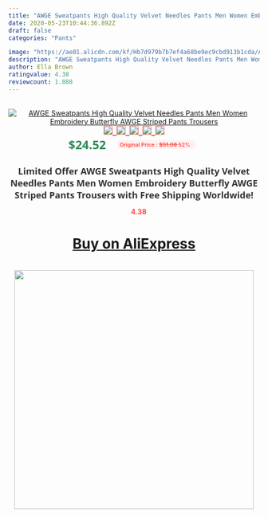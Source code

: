 ```yaml
---
title: "AWGE Sweatpants High Quality Velvet Needles Pants Men Women Embroidery Butterfly AWGE Striped Pants Trousers"
date: 2020-05-23T10:44:36.892Z
draft: false
categories: "Pants"

image: "https://ae01.alicdn.com/kf/Hb7d979b7b7ef4a68be9ec9cbd913b1cda/AWGE-Sweatpants-High-Quality-Velvet-Needles-Pants-Men-Women-Embroidery-Butterfly-AWGE-Striped-Pants-Trousers.jpg"
description: "AWGE Sweatpants High Quality Velvet Needles Pants Men Women Embroidery Butterfly AWGE Striped Pants Trousers"
author: Ella Brown
ratingvalue: 4.38
reviewcount: 1.888
---
```

<br>
<div style="text-align: center;">
<a href="https://s.click.aliexpress.com/e/_A623hL" target="_blank" rel="nofollow noopener noreferrer"><img alt="AWGE Sweatpants High Quality Velvet Needles Pants Men Women Embroidery Butterfly AWGE Striped Pants Trousers" class="magnifier-image" src="https://ae01.alicdn.com/kf/Hb7d979b7b7ef4a68be9ec9cbd913b1cda/AWGE-Sweatpants-High-Quality-Velvet-Needles-Pants-Men-Women-Embroidery-Butterfly-AWGE-Striped-Pants-Trousers.jpg_640x640.jpg">
<br>
<img style="border:1px solid salmon" src="https://ae01.alicdn.com/kf/Hb7d979b7b7ef4a68be9ec9cbd913b1cda/AWGE-Sweatpants-High-Quality-Velvet-Needles-Pants-Men-Women-Embroidery-Butterfly-AWGE-Striped-Pants-Trousers.jpg_120x120.jpg">&nbsp;&nbsp;<img style="border:1px solid salmon" src="https://ae01.alicdn.com/kf/H6adebdeafbcb495ebf3b2f6758b5c82dV/AWGE-Sweatpants-High-Quality-Velvet-Needles-Pants-Men-Women-Embroidery-Butterfly-AWGE-Striped-Pants-Trousers.jpg_120x120.jpg">&nbsp;&nbsp;<img style="border:1px solid salmon" src="https://ae01.alicdn.com/kf/H2af72b3277724e8f9875cfe279fc3e89T/AWGE-Sweatpants-High-Quality-Velvet-Needles-Pants-Men-Women-Embroidery-Butterfly-AWGE-Striped-Pants-Trousers.jpg_120x120.jpg">&nbsp;&nbsp;<img style="border:1px solid salmon" src="https://ae01.alicdn.com/kf/H1aa69d4fd37945939e957a69cf0f8286j/AWGE-Sweatpants-High-Quality-Velvet-Needles-Pants-Men-Women-Embroidery-Butterfly-AWGE-Striped-Pants-Trousers.jpg_120x120.jpg">&nbsp;&nbsp;<img style="border:1px solid salmon" src="https://ae01.alicdn.com/kf/H5a51ee170fec4d6399e2d0c5caf31387R/AWGE-Sweatpants-High-Quality-Velvet-Needles-Pants-Men-Women-Embroidery-Butterfly-AWGE-Striped-Pants-Trousers.jpg_120x120.jpg"></a></div><br0>
<div style="text-align: center;"><span style="background-color: white; border: 0px; box-sizing: border-box; color: seagreen; display: inline-block; font-family: &quot;open sans&quot; , &quot;arial&quot; , &quot;helvetica&quot; , sans-serif , &quot;heiti&quot;; font-size: 24px; font-stretch: inherit; font-weight: 700; line-height: inherit; margin: 0px 10px 0px 0px; padding: 0px; vertical-align: middle;">$24.52 </span>
<span style="background: rgb(255 , 241 , 241); border-radius: 3px; border: 0px; box-sizing: border-box; color: #ff4747; display: inline-block; font-family: inherit; font-size: 12px; font-stretch: inherit; font-style: inherit; font-variant: inherit; font-weight: 600; line-height: inherit; margin: 0px; padding: 2px 5px; transform: scale(0.9); vertical-align: middle;">Original Price : <b style="text-decoration: line-through;">$51.08 </b> 52%&nbsp;&nbsp;</span></div>
<h1 style="color: #333333; display: inline-block; font-family: &quot;open sans&quot; , &quot;arial&quot; , &quot;helvetica&quot; , sans-serif , &quot;heiti&quot;; font-size: 18px; font-stretch: inherit; font-weight: 700; text-align: center;">Limited Offer AWGE Sweatpants High Quality Velvet Needles Pants Men Women Embroidery Butterfly AWGE Striped Pants Trousers with Free Shipping Worldwide!</h1>
<div style="color: #ff4747; text-align: center;">
<img src="https://4.bp.blogspot.com/-M0ZcTcb-5uY/XleCXlxnR4I/AAAAAAAAAEc/OrjgMkXV1oMQFaCRZj5HQwOCBcu3w1FegCPcBGAYYCw/s1600/star.png" style="height: 15px;">&nbsp;<b>4.38</b></div>
<div class="button_cont" align="center"><a class="buynow_a" href="https://s.click.aliexpress.com/e/_A623hL" target="_blank" rel="nofollow noopener noreferrer"><H1>Buy on AliExpress</H1></a></div><br>
<div class="separator" style="clear: both; text-align: center;">
<img src="https://lh3.googleusercontent.com/-pTy5HemUv9M/XlePHvY0dAI/AAAAAAAAAE4/0nX5iRUoIWY8eMW9Dpxeirr157OZliDIgCLcBGAsYHQ/s1600/badge.gif" width="480">
</div>
